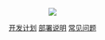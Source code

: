 <p align="center">
<img src="//cdn.hamm.cn/svg/spms/logo.svg"/>
</p>

<p align="center">
<a href="./SPMS-PLAN.md">开发计划</a> <a href="./SPMS-PUBLISH.md">部署说明</a> <a href="./SPMS-QA.md">常见问题</a>
</p>
